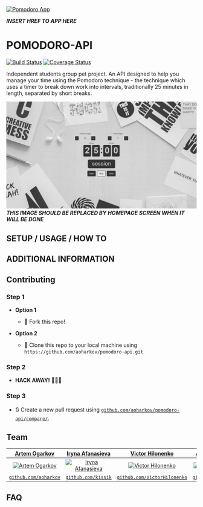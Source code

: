 <a href=""><img src="https://media.istockphoto.com/photos/tomato-isolated-on-white-background-picture-id466175630?k=6&m=466175630&s=612x612&w=0&h=fu_mQBjGJZIliOWwCR0Vf2myRvKWyQDsymxEIi8tZ38=" width="100" title="Pomodoro App" alt="Pomodoro App"></a>

***INSERT HREF TO APP HERE***
# POMODORO-API

[![Build Status](https://travis-ci.org/aoharkov/pomodoro-api.svg?branch=develop)](https://travis-ci.org/aoharkov/pomodoro-api)
[![Coverage Status](https://coveralls.io/repos/github/aoharkov/pomodoro-api/badge.svg)](https://coveralls.io/github/aoharkov/pomodoro-api)

Independent students group pet project. An API designed to help you manage your time using the Pomodoro technique - the technique which uses a timer to break down work into intervals, traditionally 25 minutes in length, separated by short breaks.

![Home Page](images/homePageScreen.png)
***THIS IMAGE SHOULD BE REPLACED BY HOMEPAGE SCREEN WHEN IT WILL BE DONE***

## SETUP / USAGE / HOW TO

## ADDITIONAL INFORMATION

## Contributing

### Step 1

- **Option 1**
    - 🍴 Fork this repo!

- **Option 2**
    - 👯 Clone this repo to your local machine using `https://github.com/aoharkov/pomodoro-api.git`

### Step 2

- **HACK AWAY!** 🔨🔨🔨

### Step 3

- 🔃 Create a new pull request using <a href="https://github.com/aoharkov/pomodoro-api/compare/" target="_blank">`github.com/aoharkov/pomodoro-api/compare/`</a>.

## Team

| <a href="https://github.com/aoharkov" target="_blank">**Artem Ogarkov**</a> | <a href="https://github.com/kissik" target="_blank">**Iryna Afanasieva**</a> | <a href="https://github.com/VictorHilonenko" target="_blank">**Victor Hilonenko**</a> |<a href="https://github.com/s3ld0n" target="_blank">**Arsenii Shavrin**</a> |<a href="https://github.com/maxim201051" target="_blank">**Ivanchenko Maksym**</a> |
| :---: |:---:| :---:|:---:|:---:|
| [![Artem Ogarkov](https://avatars0.githubusercontent.com/u/57869787?v=3&s=200)](https://github.com/aoharkov) | [![Iryna Afanasieva](https://avatars3.githubusercontent.com/u/55025940?v=3&s=200)](https://github.com/kissik) | [![Victor Hilonenko](https://avatars0.githubusercontent.com/u/58145793?v=3&s=200)](https://github.com/VictorHilonenko)  |[![Arsenii Shavrin](https://avatars0.githubusercontent.com/u/33056420?v=3&s=200)](https://github.com/s3ld0n)  |[![Ivanchenko Maksym](https://avatars3.githubusercontent.com/u/48183943?v=3&s=200)](https://github.com/maxim201051)  |
| <a href="https://github.com/aoharkov" target="_blank">`github.com/aoharkov`</a> | <a href="https://github.com/kissik" target="_blank">`github.com/kissik`</a> | <a href="https://github.com/VictorHilonenko" target="_blank">`github.com/VictorHilonenko`</a> | <a href="https://github.com/s3ld0n" target="_blank">`github.com/s3ld0n`</a> | <a href="https://github.com/maxim201051" target="_blank">`github.com/maxim201051`</a> |


## FAQ
